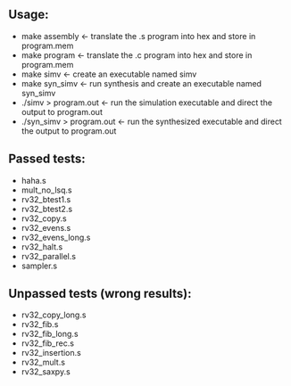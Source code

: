 ## Usage:
- make assembly            <- translate the .s program into hex and store in program.mem
- make program             <- translate the .c program into hex and store in program.mem
- make simv                <- create an executable named simv
- make syn_simv            <- run synthesis and create an executable named syn_simv
- ./simv > program.out     <- run the simulation executable and direct the output to program.out
- ./syn_simv > program.out <- run the synthesized executable and direct the output to program.out

## Passed tests: 
- haha.s
- mult_no_lsq.s
- rv32_btest1.s
- rv32_btest2.s
- rv32_copy.s
- rv32_evens.s
- rv32_evens_long.s
- rv32_halt.s
- rv32_parallel.s
- sampler.s

## Unpassed tests (wrong results):
- rv32_copy_long.s
- rv32_fib.s
- rv32_fib_long.s
- rv32_fib_rec.s
- rv32_insertion.s
- rv32_mult.s
- rv32_saxpy.s
